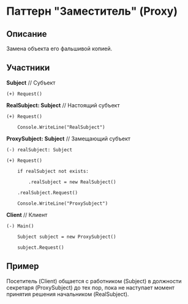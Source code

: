 ﻿# Паттерн "Заместитель" (Proxy)

## Описание

Замена объекта его фальшивой копией.

## Участники

**Subject** // Субъект

	(+) Request()

**RealSubject: Subject** // Настоящий субъект

	(+) Request()

		Console.WriteLine("RealSubject")

**ProxySubject: Subject** // Замещающий субъект

	(-) realSubject: Subject

	(+) Request()

		if realSubject not exists:
			
			.realSubject = new RealSubject()

		.realSubject.Request()

		Console.WriteLine("ProxySubject")

**Client** // Клиент

	(-) Main()

		Subject subject = new ProxySubject()

		subject.Request()

## Пример

Посетитель (Client) общается с работником (Subject) в должности секретаря (ProxySubject) до тех пор, пока не наступает момент принятия решения начальником (RealSubject).